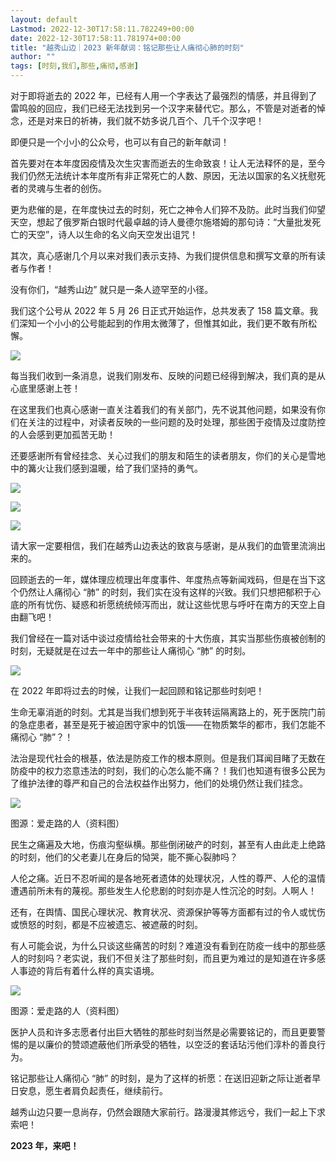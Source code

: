 ```yaml
---
layout: default
Lastmod: 2022-12-30T17:58:11.782249+00:00
date: 2022-12-30T17:58:11.781974+00:00
title: "越秀山边｜2023 新年献词：铭记那些让人痛彻心肺的时刻"
author: ""
tags: [时刻,我们,那些,痛彻,感谢]
---
```


对于即将逝去的 2022 年，已经有人用一个字表达了最强烈的情感，并且得到了雷鸣般的回应，我们已经无法找到另一个汉字来替代它。那么，不管是对逝者的悼念，还是对来日的祈祷，我们就不妨多说几百个、几千个汉字吧！

即便只是一个小小的公众号，也可以有自己的新年献词！

首先要对在本年度因疫情及次生灾害而逝去的生命致哀！让人无法释怀的是，至今我们仍然无法统计本年度所有非正常死亡的人数、原因，无法以国家的名义抚慰死者的灵魂与生者的创伤。

更为悲催的是，在年度快过去的时刻，死亡之神令人们猝不及防。此时当我们仰望天空，想起了俄罗斯白银时代最卓越的诗人曼德尔施塔姆的那句诗：“大量批发死亡的天空”，诗人以生命的名义向天空发出诅咒！

其次，真心感谢几个月以来对我们表示支持、为我们提供信息和撰写文章的所有读者与作者！

没有你们，“越秀山边” 就只是一条人迹罕至的小径。

我们这个公号从 2022 年 5 月 26 日正式开始运作，总共发表了 158 篇文章。我们深知一个小小的公号能起到的作用太微薄了，但惟其如此，我们更不敢有所松懈。

![](https://images.weserv.nl/?url=https%3A//chinadigitaltimes.net/chinese/files/2022/12/post-691427-63aeacc584001.png)

每当我们收到一条消息，说我们刚发布、反映的问题已经得到解决，我们真的是从心底里感谢上苍！

在这里我们也真心感谢一直关注着我们的有关部门，先不说其他问题，如果没有你们在关注的过程中，对读者反映的一些问题的及时处理，那些困于疫情及过度防控的人会感到更加孤苦无助！

还要感谢所有曾经挂念、关心过我们的朋友和陌生的读者朋友，你们的关心是雪地中的篝火让我们感到温暖，给了我们坚持的勇气。

![](https://images.weserv.nl/?url=https%3A//chinadigitaltimes.net/chinese/files/2022/12/post-691427-63aeacc5893eb.png)

![](https://images.weserv.nl/?url=https%3A//chinadigitaltimes.net/chinese/files/2022/12/post-691427-63aeacc58ec34.png)

![](https://images.weserv.nl/?url=https%3A//chinadigitaltimes.net/chinese/files/2022/12/post-691427-63aeacc5946a2.png)

请大家一定要相信，我们在越秀山边表达的致哀与感谢，是从我们的血管里流淌出来的。

回顾逝去的一年，媒体理应梳理出年度事件、年度热点等新闻戏码，但是在当下这个仍然让人痛彻心 “肺” 的时刻，我们实在没有这样的兴致。我们只想把郁积于心底的所有忧伤、疑惑和祈愿统统倾泻而出，就让这些忧思与呼吁在南方的天空上自由翻飞吧！

我们曾经在一篇对话中谈过疫情给社会带来的十大伤痕，其实当那些伤痕被创制的时刻，无疑就是在过去一年中的那些让人痛彻心 “肺” 的时刻。

![](https://images.weserv.nl/?url=https%3A//chinadigitaltimes.net/chinese/files/2022/12/post-691427-63aeacc59d7c9.png)

在 2022 年即将过去的时候，让我们一起回顾和铭记那些时刻吧！

生命无辜消逝的时刻。尤其是当我们想到死于半夜转运隔离路上的，死于医院门前的急症患者，甚至是死于被迫困守家中的饥饿——在物质繁华的都市，我们怎能不痛彻心 “肺”？！

法治是现代社会的根基，依法是防疫工作的根本原则。但是我们耳闻目睹了无数在防疫中的权力恣意违法的时刻，我们的心怎么能不痛？！我们也知道有很多公民为了维护法律的尊严和自己的合法权益作出努力，他们的处境仍然让我们挂念。

![](https://images.weserv.nl/?url=https%3A//chinadigitaltimes.net/chinese/files/2022/12/post-691427-63aeacc5a5b38.)

图源：爱走路的人（资料图）

民生之痛遍及大地，伤痕沟壑纵横。那些倒闭破产的时刻，甚至有人由此走上绝路的时刻，他们的父老妻儿在身后的恸哭，能不撕心裂肺吗？

人伦之痛。近日不忍听闻的是各地死者遗体的处理状况，人性的尊严、人伦的温情遭遇前所未有的蔑视。那些发生人伦悲剧的时刻亦是人性沉沦的时刻。人啊人！

还有，在舆情、国民心理状况、教育状况、资源保护等等方面都有过的令人或忧伤或愤怒的时刻，都是不应被遗忘、被遮蔽的时刻。

有人可能会说，为什么只谈这些痛苦的时刻？难道没有看到在防疫一线中的那些感人的时刻吗？老实说，我们不但关注了那些时刻，而且更为难过的是知道在许多感人事迹的背后有着什么样的真实语境。

![](https://images.weserv.nl/?url=https%3A//chinadigitaltimes.net/chinese/files/2022/12/post-691427-63aeacc5b0f08.)

图源：爱走路的人（资料图）

医护人员和许多志愿者付出巨大牺牲的那些时刻当然是必需要铭记的，而且更要警惕的是以廉价的赞颂遮蔽他们所承受的牺牲，以空泛的套话玷污他们淳朴的善良行为。

铭记那些让人痛彻心 “肺” 的时刻，是为了这样的祈愿：在送旧迎新之际让逝者早日安息，愿生者肩负起责任，继续前行。

越秀山边只要一息尚存，仍然会跟随大家前行。路漫漫其修远兮，我们一起上下求索吧！

**2023 年，来吧！**

